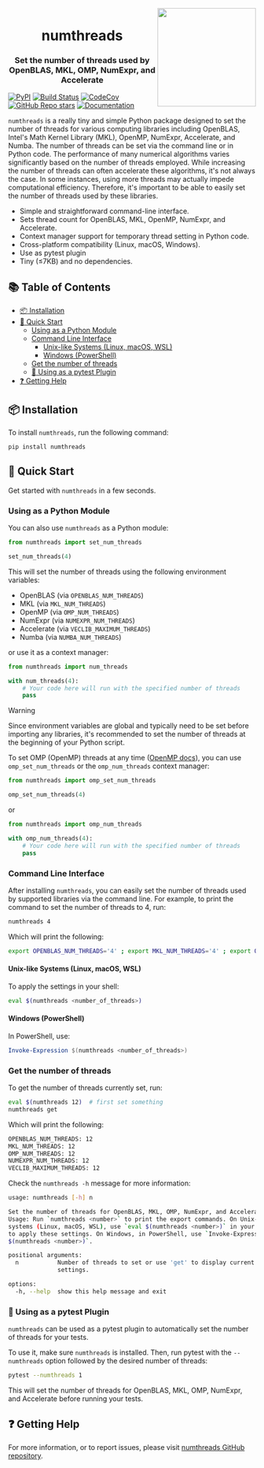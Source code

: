 <img src="https://media.githubusercontent.com/media/basnijholt/nijho.lt/3986f45bae9ea4e834486eab4f7f6963d980c7b6/content/project/numthreads/featured.png" align="right" style="width: 200px;" />

<h1 align="center">numthreads</h1>
<h3 align="center">Set the number of threads used by OpenBLAS, MKL, OMP, NumExpr, and Accelerate</h3>

[![PyPI](https://img.shields.io/pypi/v/numthreads.svg)](https://pypi.python.org/pypi/numthreads)
[![Build Status](https://github.com/basnijholt/numthreads/actions/workflows/pytest.yml/badge.svg)](https://github.com/basnijholt/numthreads/actions/workflows/pytest.yml)
[![CodeCov](https://codecov.io/gh/basnijholt/numthreads/branch/main/graph/badge.svg)](https://codecov.io/gh/basnijholt/numthreads)
[![GitHub Repo stars](https://img.shields.io/github/stars/basnijholt/numthreads)](https://github.com/basnijholt/numthreads)
[![Documentation](https://readthedocs.org/projects/numthreads/badge/?version=latest)](https://numthreads.readthedocs.io/)

`numthreads` is a really tiny and simple Python package designed to set the number of threads for various computing libraries including OpenBLAS, Intel's Math Kernel Library (MKL), OpenMP, NumExpr, Accelerate, and Numba.
The number of threads can be set via the command line or in Python code.
The performance of many numerical algorithms varies significantly based on the number of threads employed.
While increasing the number of threads can often accelerate these algorithms, it's not always the case.
In some instances, using more threads may actually impede computational efficiency.
Therefore, it's important to be able to easily set the number of threads used by these libraries.

- Simple and straightforward command-line interface.
- Sets thread count for OpenBLAS, MKL, OpenMP, NumExpr, and Accelerate.
- Context manager support for temporary thread setting in Python code.
- Cross-platform compatibility (Linux, macOS, Windows).
- Use as pytest plugin
- Tiny (≤7KB) and no dependencies.

<!-- toc-start -->

## :books: Table of Contents

<!-- START doctoc generated TOC please keep comment here to allow auto update -->
<!-- DON'T EDIT THIS SECTION, INSTEAD RE-RUN doctoc TO UPDATE -->

- [:package: Installation](#package-installation)
- [:rocket: Quick Start](#rocket-quick-start)
  - [Using as a Python Module](#using-as-a-python-module)
  - [Command Line Interface](#command-line-interface)
    - [Unix-like Systems (Linux, macOS, WSL)](#unix-like-systems-linux-macos-wsl)
    - [Windows (PowerShell)](#windows-powershell)
  - [Get the number of threads](#get-the-number-of-threads)
  - [:electric_plug: Using as a pytest Plugin](#electric_plug-using-as-a-pytest-plugin)
- [:question: Getting Help](#question-getting-help)

<!-- END doctoc generated TOC please keep comment here to allow auto update -->

<!-- toc-end -->

## :package: Installation

To install `numthreads`, run the following command:

```bash
pip install numthreads
```

## :rocket: Quick Start

Get started with `numthreads` in a few seconds.

### Using as a Python Module

You can also use `numthreads` as a Python module:

```python
from numthreads import set_num_threads

set_num_threads(4)
```

This will set the number of threads using the following environment variables:

- OpenBLAS (via `OPENBLAS_NUM_THREADS`)
- MKL (via `MKL_NUM_THREADS`)
- OpenMP (via `OMP_NUM_THREADS`)
- NumExpr (via `NUMEXPR_NUM_THREADS`)
- Accelerate (via `VECLIB_MAXIMUM_THREADS`)
- Numba (via `NUMBA_NUM_THREADS`)

or use it as a context manager:

```python
from numthreads import num_threads

with num_threads(4):
    # Your code here will run with the specified number of threads
    pass
```

> [!WARNING]
> Since environment variables are global and typically need to be set before importing any libraries, it's recommended to set the number of threads at the beginning of your Python script.

To set OMP (OpenMP) threads at any time ([OpenMP docs](https://www.openmp.org/spec-html/5.0/openmpsu110.html)), you can use `omp_set_num_threads` or the `omp_num_threads` context manager:

```python
from numthreads import omp_set_num_threads

omp_set_num_threads(4)
```

or

```python
from numthreads import omp_num_threads

with omp_num_threads(4):
    # Your code here will run with the specified number of threads
    pass
```

### Command Line Interface

After installing `numthreads`, you can easily set the number of threads used by supported libraries via the command line. For example, to print the command to set the number of threads to 4, run:

```bash
numthreads 4
```

<!-- CODE:BASH:START -->
<!-- echo '```bash' -->
<!-- numthreads 4 -->
<!-- echo '```' -->
<!-- CODE:END -->

Which will print the following:

<!-- OUTPUT:START -->
<!-- ⚠️ This content is auto-generated by `markdown-code-runner`. -->
```bash
export OPENBLAS_NUM_THREADS='4' ; export MKL_NUM_THREADS='4' ; export OMP_NUM_THREADS='4' ; export NUMEXPR_NUM_THREADS='4' ; export VECLIB_MAXIMUM_THREADS='4'
```

<!-- OUTPUT:END -->

#### Unix-like Systems (Linux, macOS, WSL)

To apply the settings in your shell:

```bash
eval $(numthreads <number_of_threads>)
```

#### Windows (PowerShell)

In PowerShell, use:

```powershell
Invoke-Expression $(numthreads <number_of_threads>)
```

### Get the number of threads

To get the number of threads currently set, run:

```bash
eval $(numthreads 12)  # first set something
numthreads get
```

<!-- CODE:BASH:START -->
<!-- echo '```bash' -->
<!-- eval $(numthreads 12) -->
<!-- numthreads get -->
<!-- echo '```' -->
<!-- CODE:END -->

Which will print the following:

<!-- OUTPUT:START -->
<!-- ⚠️ This content is auto-generated by `markdown-code-runner`. -->
```bash
OPENBLAS_NUM_THREADS: 12
MKL_NUM_THREADS: 12
OMP_NUM_THREADS: 12
NUMEXPR_NUM_THREADS: 12
VECLIB_MAXIMUM_THREADS: 12
```

<!-- OUTPUT:END -->

Check the `numthreads -h` message for more information:

<!-- CODE:BASH:START -->
<!-- echo '```bash' -->
<!-- numthreads -h -->
<!-- echo '```' -->
<!-- CODE:END -->
<!-- OUTPUT:START -->
<!-- ⚠️ This content is auto-generated by `markdown-code-runner`. -->
```bash
usage: numthreads [-h] n

Set the number of threads for OpenBLAS, MKL, OMP, NumExpr, and Accelerate.
Usage: Run `numthreads <number>` to print the export commands. On Unix-like
systems (Linux, macOS, WSL), use `eval $(numthreads <number>)` in your shell
to apply these settings. On Windows, in PowerShell, use `Invoke-Expression
$(numthreads <number>)`.

positional arguments:
  n           Number of threads to set or use 'get' to display current
              settings.

options:
  -h, --help  show this help message and exit
```

<!-- OUTPUT:END -->

### :electric_plug: Using as a pytest Plugin

`numthreads` can be used as a pytest plugin to automatically set the number of threads for your tests.

To use it, make sure `numthreads` is installed. Then, run pytest with the `--numthreads` option followed by the desired number of threads:

```bash
pytest --numthreads 1
```

This will set the number of threads for OpenBLAS, MKL, OMP, NumExpr, and Accelerate before running your tests.

## :question: Getting Help

For more information, or to report issues, please visit [numthreads GitHub repository](https://github.com/basnijholt/numthreads).
